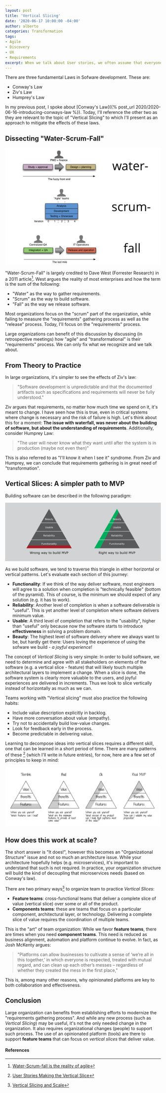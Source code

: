 ```yaml
---
layout: post
title: 'Vertical Slicing'
date: '2020-06-17 10:00:00 -04:00'
author: alberto
categories: Transformation
tags:
- Agile
- Discovery
- UX
- Requirements
excerpt: When we talk about User stories, we often assume that everyone will quickly write 'As a user A, I want to do X so that I can do Y'. Anyone who practices Agile in some fashion knows that finding those well-defined stories takes effort.  In practice, I have found that most approaches to obtain such stories end up in the adoption of processes that resemble some waterfall process. Vertical Slicing is a technique that can help focus on the discovery of requirements while always deliverying value.
---
```

There are three fundamental Laws in Sofware development. These are:
* Conway's Law
* Ziv's Law
* Humprey's Law

In my previous post, I spoke about [Conway's Law]({% post_url 2020/2020-06-16-introducing-conways-law %}). Today, I'll reference the other two as they are relevant to the topic of "Vertical Slicing" to which I'll present as an approach to mitigate the effects of these laws.

## Dissecting "Water-Scrum-Fall"
![Waterfall vs Agile](/assets/img/2020/water-scrum-fall.jpg#imageInPost "Waterfall vs Agile")

"Water-Scrum-Fall" is largely credited to Dave West (Forrester Research) in a 2011 article[^1]. West argues the reality of most enterprises and how the term is the sum of the following:
* "Water" as the way to gather requirements.
* "Scrum" as the way to build software.
* "Fall" as the way we release software.

Most organizations focus on the "scrum" part of the organization, while failing to measure the "requirements" gathering process as well as the "release" process. Today, I'll focus on the "requirements" process.

Large organizations can benefit of this discussion by discussing (in retrospective meetings) how "agile" and "transformational" is their "requirements" process. We can only fix what we recognize and we talk about.

## From Theory to Practice
In large organizations, it's simpler to see the effects of Ziv's law:

> "Software development is unpredictable and that the documented artifacts such as specifications and requirements will never be fully understood."

Ziv argues that requirements, no matter how much time we spend on it, it's meant to change. I have seen how this is true, even in critical systems where change is necessary and the risk of failure is high. Let's think about this for a moment: __The issue with waterfall, was never about the building of software, but about the understanding of requirements__. Additionally, consider Humprey Law:

> "The user will never know what they want until after the system is in production (maybe not even then)"

This is also referred to as "I'll know it when I see it" syndrome. From Ziv and Humprey, we can conclude that requirements gathering is in great need of "transformation".

## Vertical Slices: A simpler path to MVP
Building software can be described in the following paradigm:

![Vertical Slicing](/assets/img/2020/vertical-slice.png#imageInPost "Vertical Slicing in Lean")

As we build software, we tend to traverse this triangle in either horizontal or vertical patterns. Let's evaluate each section of this journey:

* **Functionality**: If we think of the way deliver software, most engineers will agree to a solution when completion is "technically feasible" (bottom of the pyramid). This of course, is the minimum we should expect of any solution (e.g. it has to work).
* **Reliability**: Another level of completion is when a software deliverable is "useful". This is yet another level of completion where software delivers minimum value.
* **Usable**: A third level of completion that refers to the "usability", higher than "useful" only because now the software starts to introduce __effectiveness__ in solving a problem domain.
* **Beauty**: The highest level of software delivery where we always want to be, but hardly get there: Users loving the experience of using the sofware we build - _a joyful experience!_

The concept of _Vertical Slicing_ is very simple: In order to build software, we need to determine and agree with all stakeholders on elements of the software (e.g. a vertical slice - feature) that will likely touch multiple architectural layers to implement a change. When a slice is done, the software system is clearly more valuable to the users, and joyful experiences are delivered in increments. Thus we look to slice vertically instead of horizontally as much as we can.

Teams working with "Vertical slicing" must also practice the following habits:

* Include value description explicitly in backlog.
* Have more conversation about value (empathy).
* Try not to accidentally build low-value changes.
* Look for feedback early in the process.
* Become predictable in delivering value.

Learning to decompose ideas into vertical slices requires a different skill, one that can be learned in a short period of time. There are many patterns of these [^2] (which I'll write in future entries), for now, here are a few set of principles to keep in mind:

![Vertical Slicing Types](/assets/img/2020/vertical-slices-types.jpeg#imageInPost "Vertical Slicing Types")

## How does this work at scale?
The short answer is "It does!", however this becomes an "Organizational Structure" issue and not so much an architecture issue. While your architecture hopefully helps (e.g. microservices), it's important to understand that such is not required. In practice, your organization structure will build the kind of decoupling that microservices needs (based on Conway's law).

There are two primary ways[^3] to organize team to practice _Vertical Slices_:
* **Feature teams**: cross-functional teams that deliver a complete slice of value (vertical slice) over some or all of the product.
* **Components teams**: these are teams that focus on a particular component, architectural layer, or technology. Delivering a complete slice of value requires the coordination of multiple teams.

This is the "art" of team organization: While we favor **feature teams**, there are times when you need **component teams**. This need is reduced as business alignment, automation and platform continue to evolve. In fact, as Josh McKenty argues:

> "Platforms can allow businesses to cultivate a sense of ‘we’re all in this together,’ in which everyone is respected, treated with mutual regard, and can clean up each other’s messes – regardless of whether they created the mess in the first place,"

This is, among many other reasons, why opinionated platforms are key to both collaboration and effectiveness.

## Conclusion
Large organization can benefits from establishing efforts to modernize the "requirements gathering process". And while any new process (such as _Vertical Slicing_) may be useful, it's not the only needed change in the organization. It also requires organizational changes (people) to support such process. The use of an opinionated platform (tools) are there to support **feature teams** that can focus on _vertical slices_ that deliver value.

#### References
[^1]: [Water-Scrum-fall is the reality of agile](https://sdtimes.com/agile/analyst-watch-water-scrum-fall-is-the-reality-of-agile/)
[^2]: [User Stories Making the Vertical Slice](https://appliedframeworks.com/user-stories-making-the-vertical-slice/)
[^3]: [Vertical Slicing and Scale](https://agileforall.com/vertical-slices-and-scale/)
